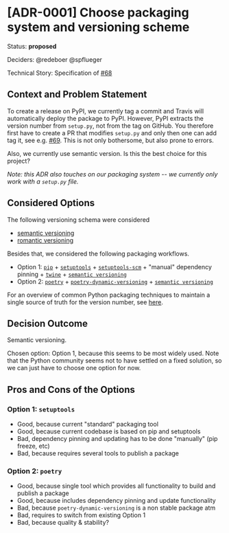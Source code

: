 # [ADR-0001] Choose packaging system and versioning scheme

Status: **proposed**

Deciders: @redeboer @spflueger

Technical Story: Specification of [#68](https://github.com/ComPWA/expertsystem/issues/68)

## Context and Problem Statement

To create a release on PyPI, we currently tag a commit and Travis will automatically deploy the package to PyPI. However, PyPI extracts the version number from `setup.py`, not from the tag on GitHub. You therefore first have to create a PR that modifies `setup.py` and only then one can add tag it, see e.g. [#69](https://github.com/ComPWA/expertsystem/pull/69). This is not only bothersome, but also prone to errors.

Also, we currently use semantic version. Is this the best choice for this project?

*Note: this ADR also touches on our packaging system -- we currently only work with a `setup.py` file.*

## Considered Options

The following versioning schema were considered

* [semantic versioning](https://semver.org/)
* [romantic versioning](https://github.com/romversioning/romver)

Besides that, we considered the following packaging workflows.

* Option 1: [`pip`](https://pypi.org/project/pip/) +
            [`setuptools`](https://pypi.org/project/setuptools/) +
            [`setuptools-scm`](https://pypi.org/project/setuptools-scm/) +
            "manual" dependency pinning +
            [`twine`](https://pypi.org/project/twine/) +
            [`semantic versioning`](https://semver.org/)
* Option 2: [`poetry`](https://pypi.org/project/poetry/) +
            [`poetry-dynamic-versioning`](https://pypi.org/project/poetry-dynamic-versioning) +
            [`semantic versioning`](https://semver.org/)

For an overview of common Python packaging techniques to maintain a single source of truth for the version number, see [here](https://packaging.python.org/guides/single-sourcing-package-version/).

## Decision Outcome

Semantic versioning.

Chosen option: Option 1, because this seems to be most widely used. Note that the Python community seems not to have settled on a fixed solution, so we can just have to choose one option for now.


## Pros and Cons of the Options

### Option 1: `setuptools`

* Good, because current "standard" packaging tool
* Good, because current codebase is based on pip and setuptools
* Bad, dependency pinning and updating has to be done "manually"
  (pip freeze, etc)
* Bad, because requires several tools to publish a package

### Option 2: `poetry`

* Good, because single tool which provides all functionality to build and
  publish a package
* Good, because includes dependency pinning and update functionality
* Bad, because `poetry-dynamic-versioning` is a non stable package atm
* Bad, requires to switch from existing Option 1
* Bad, because quality & stability?
